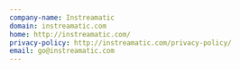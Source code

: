 ```yaml
---
company-name: Instreamatic
domain: instreamatic.com
home: http://instreamatic.com/
privacy-policy: http://instreamatic.com/privacy-policy/
email: go@instreamatic.com
---
```




